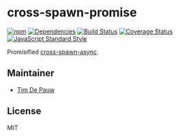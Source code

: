 # cross-spawn-promise

[![npm](https://img.shields.io/npm/v/cross-spawn-promise.svg)](https://www.npmjs.com/package/cross-spawn-promise) [![Dependencies](https://img.shields.io/david/zentrick/cross-spawn-promise.svg)](https://david-dm.org/zentrick/cross-spawn-promise) [![Build Status](https://img.shields.io/travis/zentrick/cross-spawn-promise.svg)](https://travis-ci.org/zentrick/cross-spawn-promise) [![Coverage Status](https://img.shields.io/coveralls/zentrick/cross-spawn-promise.svg)](https://coveralls.io/r/zentrick/cross-spawn-promise) [![JavaScript Standard Style](https://img.shields.io/badge/code%20style-standard-brightgreen.svg)](https://github.com/feross/standard)

Promisified [cross-spawn-async](https://www.npmjs.com/package/cross-spawn-async).

## Maintainer

- [Tim De Pauw](https://github.com/timdp)

## License

MIT
